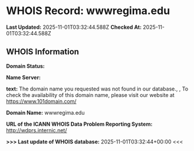 # WHOIS Record: wwwregima.edu

**Last Updated:** 2025-11-01T03:32:44.588Z
**Checked At:** 2025-11-01T03:32:44.588Z

## WHOIS Information

**Domain Status:** 

**Name Server:** 

**text:** The domain name you requested was not found in our database., , To check the availability of this domain name, please visit our website at https://www.101domain.com/

**Domain Name:** wwwregima.edu

**URL of the ICANN WHOIS Data Problem Reporting System:** http://wdprs.internic.net/

**>>> Last update of WHOIS database:** 2025-11-01T03:32:44+00:00 <<<

